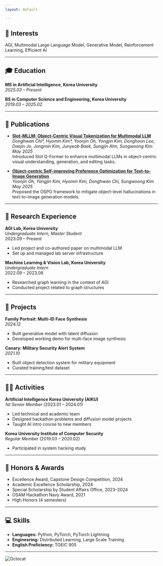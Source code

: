 ```yaml
---
layout: default

---
```


## 🧠 Interests

AGI, Multimodal Large Language Model, Generative Model, Reinforcement Learning, Efficient AI

---

## 🎓 Education

**MS in Artificial Intelligence, Korea University**  
_2025.03 – Present_  

**BS in Computer Science and Engineering, Korea University**  
_2019.03 – 2025.02_  

---

## 📄 Publications

- **[Slot-MLLM: Object-Centric Visual Tokenization for Multimodal LLM](https://arxiv.org/abs/2505.17726)**  
  *Donghwan Chi\*, Hyomin Kim\*, Yoonjin Oh, Yongjin Kim, Donghoon Lee, Daejin Jo, Jongmin Kim, Junyeob Baek, Sungjin Ahn, Sungwoong Kim*  
  _May 2025_  
  Introduced Slot Q-Former to enhance multimodal LLMs in object-centric visual understanding, generation, and editing tasks.

- **[Object-centric Self-improving Preference Optimization for Text-to-Image Generation](https://arxiv.org/abs/2506.02015)**  
  *Yoonjin Oh, Yongjin Kim, Hyomin Kim, Donghwan Chi, Sungwoong Kim*  
  _May 2025_  
  Proposed the OSPO framework to mitigate object-level hallucinations in text-to-image generation models.

---

## 🔬 Research Experience

**AGI Lab, Korea University**  
_Undergraduate Intern, Master Student_  
2023.09 – Present  
- Led project and co-authored paper on multimodal LLM  
- Set up and managed lab server infrastructure  

**Machine Learning & Vision Lab, Korea University**  
_Undergraduate Intern_  
2022.09 – 2023.08  
- Researched graph learning in the context of AGI  
- Conducted project related to graph structures

---

## 💼 Projects

**Family Portrait: Multi-ID Face Synthesis**  
_2024.12_  
- Built generative model with latent diffusion  
- Developed working demo for multi-face image synthesis

**Canary: Military Security Alert System**  
_2021.10_  
- Built object detection system for military equipment  
- Curated training/test dataset

---

## 👨‍🏫 Activities

**Artificial Intelligence Korea University (AIKU)**  
_1st Senior Member_ (2023.01 – 2024.01)  
- Led technical and academic team  
- Designed hackathon problems and diffusion model projects  
- Taught AI intro course to new members

**Korea University Institute of Computer Security**  
_Regular Member_ (2019.03 – 2020.02)  
- Participated in system hacking study

---

## 🏅 Honors & Awards

- Excellence Award, Capstone Design Competition, 2024  
- Academic Excellence Scholarship, 2024  
- Special Scholarship by Student Affairs Office, 2023–2024  
- OSAM Hackathon Navy Award, 2021  
- High Honors (4 semesters)

---

## 💻 Skills

- **Languages:** Python, PyTorch, PyTorch Lightning  
- **Engineering:** Distributed Learning, Large Scale Training  
- **English Proficiency:** TOEIC 905

---

![Octocat](https://github.githubassets.com/images/icons/emoji/octocat.png)